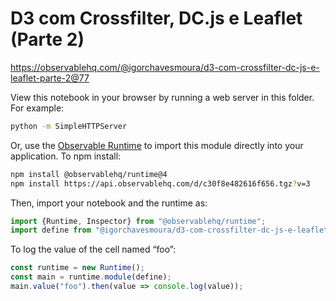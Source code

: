 # D3 com Crossfilter, DC.js e Leaflet (Parte 2)

https://observablehq.com/@igorchavesmoura/d3-com-crossfilter-dc-js-e-leaflet-parte-2@77

View this notebook in your browser by running a web server in this folder. For
example:

~~~sh
python -m SimpleHTTPServer
~~~

Or, use the [Observable Runtime](https://github.com/observablehq/runtime) to
import this module directly into your application. To npm install:

~~~sh
npm install @observablehq/runtime@4
npm install https://api.observablehq.com/d/c30f8e482616f656.tgz?v=3
~~~

Then, import your notebook and the runtime as:

~~~js
import {Runtime, Inspector} from "@observablehq/runtime";
import define from "@igorchavesmoura/d3-com-crossfilter-dc-js-e-leaflet-parte-2";
~~~

To log the value of the cell named “foo”:

~~~js
const runtime = new Runtime();
const main = runtime.module(define);
main.value("foo").then(value => console.log(value));
~~~
